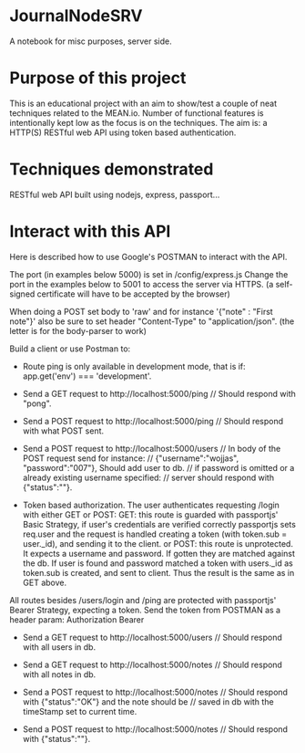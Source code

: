 # JournalNodeSRV
A notebook for misc purposes, server side.

# Purpose of this project
This is an educational project with an aim to show/test a couple of neat techniques related to the MEAN.io.
Number of functional features is intentionally kept low as the focus is on the techniques.
The aim is: a HTTP(S) RESTful web API using token based authentication.

# Techniques demonstrated
RESTful web API built using nodejs, express, passport...

# Interact with this API
Here is described how to use Google's POSTMAN to interact with the API.

The port (in examples below 5000) is set in /config/express.js
Change the port in the examples below to 5001 to access the server via HTTPS.
(a self-signed certificate will have to be accepted by the browser)

When doing a POST set body to 'raw' and for instance '{"note" : "First note"}' also be sure to
set header "Content-Type" to "application/json". (the letter is for the body-parser to work)

Build a client or use Postman to:
* Route ping is only available in development mode, that is if: app.get('env') === 'development'.
* Send a GET request to http://localhost:5000/ping  // Should respond with "pong".
* Send a POST request to http://localhost:5000/ping // Should respond with what POST sent.

* Send a POST request to http://localhost:5000/users // In body of the POST request send for instance:
                                                     // {"username":"wojjas", "password":"007"}, Should add user to db.
                                                     // if password is omitted or a already existing username specified:
                                                     // server should respond with {"status":"<ERROR MESSAGE>"}.

* Token based authorization. The user authenticates requesting /login with either GET or POST:
GET: this route is guarded with passportjs' Basic Strategy, if user's credentials are verified correctly passportjs sets
req.user and the request is handled creating a token (with token.sub = user._id), and sending it to the client.
 or
POST: this route is unprotected. It expects a username and password. If gotten they are matched against the db. If user
is found and password matched a token with users._id as token.sub is created, and sent to client.
Thus the result is the same as in GET above.

All routes besides /users/login and /ping are protected with passportjs' Bearer Strategy, expecting a token.
Send the token from POSTMAN as a header param:
Authorization   Bearer <gotten-token>

* Send a GET request to http://localhost:5000/users  // Should respond with all users in db.

* Send a GET request to http://localhost:5000/notes // Should respond with all notes in db.
* Send a POST request to http://localhost:5000/notes // Should respond with {"status":"OK"} and the note should be
                                                     // saved in db with the timeStamp set to current time.
* Send a POST request to http://localhost:5000/notes // Should respond with {"status":"<ERROR MESSAGE>"}.



